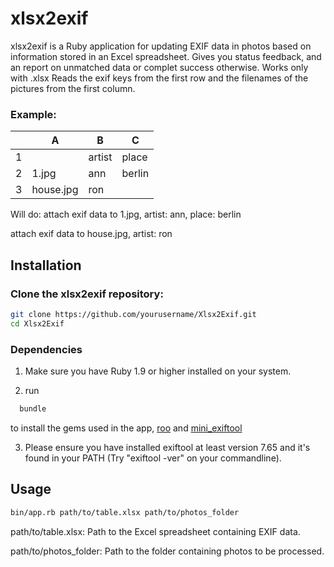 # xlsx2exif

xlsx2exif is a Ruby application for updating EXIF data in photos based on information stored in an Excel spreadsheet.
Gives you status feedback, and an report on unmatched data or complet success otherwise.
Works only with .xlsx
Reads the exif keys from the first row and the filenames of the pictures from the first column.

### Example:

|     |   A    |   B   |   C   |
|-----|--------|-------|-------|
|  1  |        | artist| place |
|  2  | 1.jpg  | ann   | berlin|
|  3  |house.jpg| ron   |       |

Will do:
attach exif data to 1.jpg, artist: ann, place: berlin

attach exif data to house.jpg, artist: ron

## Installation

### Clone the xlsx2exif repository:

```bash
git clone https://github.com/yourusername/Xlsx2Exif.git
cd Xlsx2Exif
```

### Dependencies

1. Make sure you have Ruby 1.9 or higher installed on your system.

2. run
  ```bash
    bundle
  ```
  to install the gems used in the app, [roo](https://rubygems.org/gems/roo) and [mini_exiftool](https://rubygems.org/gems/mini_exiftool)

3. Please ensure you have installed exiftool at least version 7.65
   and it's found in your PATH (Try "exiftool -ver" on your commandline).

## Usage
```bash
bin/app.rb path/to/table.xlsx path/to/photos_folder
```
path/to/table.xlsx: Path to the Excel spreadsheet containing EXIF data.

path/to/photos_folder: Path to the folder containing photos to be processed.
